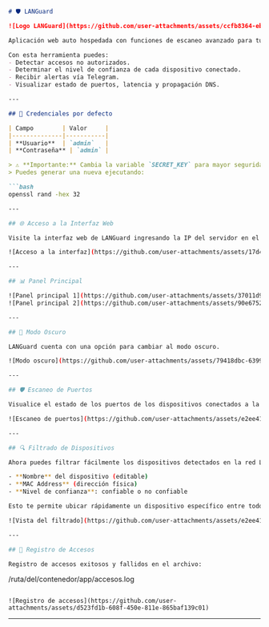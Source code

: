 
```md
# 🛡️ LANGuard

![Logo LANGuard](https://github.com/user-attachments/assets/ccfb8364-ebbd-457c-891c-6c8926a436a5)

Aplicación web auto hospedada con funciones de escaneo avanzado para tu red **LAN**.

Con esta herramienta puedes:
- Detectar accesos no autorizados.
- Determinar el nivel de confianza de cada dispositivo conectado.
- Recibir alertas vía Telegram.
- Visualizar estado de puertos, latencia y propagación DNS.

---

## 🔐 Credenciales por defecto

| Campo        | Valor     |
|--------------|-----------|
| **Usuario**  | `admin`   |
| **Contraseña** | `admin` |

> ⚠️ **Importante:** Cambia la variable `SECRET_KEY` para mayor seguridad.  
> Puedes generar una nueva ejecutando:

```bash
openssl rand -hex 32

---

## 🌐 Acceso a la Interfaz Web

Visite la interfaz web de LANGuard ingresando la IP del servidor en el puerto **5555**.

![Acceso a la interfaz](https://github.com/user-attachments/assets/17d4ce4f-d07a-41b0-8b0f-9adf2c59d386)

---

## 📊 Panel Principal

![Panel principal 1](https://github.com/user-attachments/assets/37011d9e-0694-4be7-8976-4a4b4afaa9ec)  
![Panel principal 2](https://github.com/user-attachments/assets/90e6752a-b06b-446e-b309-7aaf19d641c7)

---

## 🌙 Modo Oscuro

LANGuard cuenta con una opción para cambiar al modo oscuro.

![Modo oscuro](https://github.com/user-attachments/assets/79418dbc-6399-454c-97d9-6dba70174948)

---

## 🛡️ Escaneo de Puertos

Visualice el estado de los puertos de los dispositivos conectados a la red LAN.

![Escaneo de puertos](https://github.com/user-attachments/assets/e2ee4164-951c-49a9-bf7a-04fc5d86f7b0)

---

## 🔍 Filtrado de Dispositivos

Ahora puedes filtrar fácilmente los dispositivos detectados en la red LAN utilizando:

- **Nombre** del dispositivo (editable)
- **MAC Address** (dirección física)
- **Nivel de confianza**: confiable o no confiable

Esto te permite ubicar rápidamente un dispositivo específico entre todos los conectados.

![Vista del filtrado](https://github.com/user-attachments/assets/e2ee4164-951c-49a9-bf7a-04fc5d86f7b0)

---

## 📁 Registro de Accesos

Registro de accesos exitosos y fallidos en el archivo:

```
/ruta/del/contenedor/app/accesos.log
```

![Registro de accesos](https://github.com/user-attachments/assets/d523fd1b-608f-450e-811e-865baf139c01)
```

---


